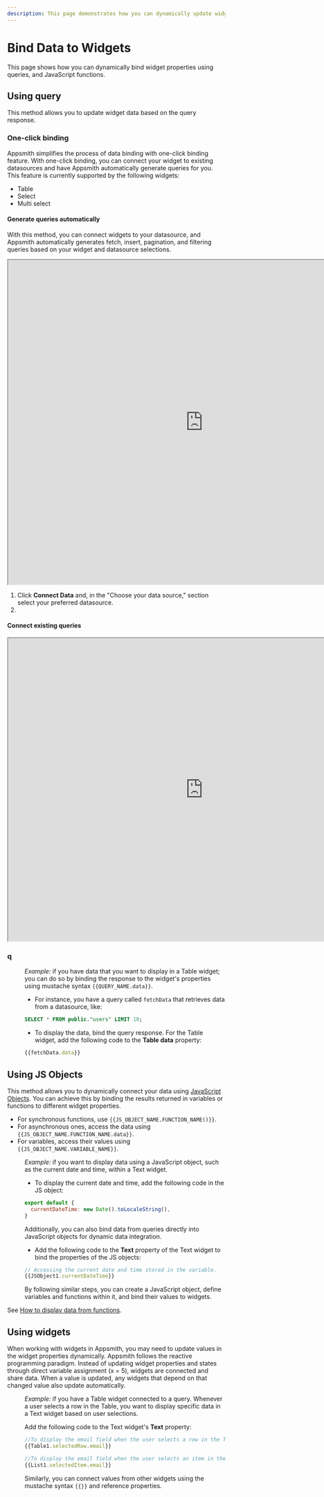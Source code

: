 ```yaml
---
description: This page demonstrates how you can dynamically update widget properties using queries, JavaScript functions, and setter methods.
---
```


# Bind Data to Widgets

This page shows how you can dynamically bind widget properties using queries, and JavaScript functions. 


## Using query

This method allows you to update widget data based on the query response.

### One-click binding

Appsmith simplifies the process of data binding with one-click binding feature. With one-click binding, you can connect your widget to existing datasources and have Appsmith automatically generate queries for you. This feature is currently supported by the following widgets: 

* Table
* Select
* Multi select

#### Generate queries automatically

With this method, you can connect widgets to your datasource, and Appsmith automatically generates fetch, insert, pagination, and filtering queries based on your widget and datasource selections.



<iframe src="https://demo.arcade.software/UoxpSP7leUynT4CaU0R6?embed" width="900" height="750"></iframe>


1. Click **Connect Data** and, in the "Choose your data source," section select your preferred datasource.
2. 

#### Connect existing queries

<iframe src="https://demo.arcade.software/JhOT0E5Jf7UaIBTshWRH?embed" width="900" height="700"></iframe>



### q

<dd>

*Example:* if you have data that you want to display in a Table widget; you can do so by binding the response to the widget's properties using mustache syntax `{{QUERY_NAME.data}}`. 
* For instance, you have a query called `fetchData` that retrieves data from a datasource, like:

```sql
SELECT * FROM public."users" LIMIT 10;
```

* To display the data, bind the query response. For the Table widget, add the following code to the **Table data** property:

```js
{{fetchData.data}}
```




</dd>

## Using JS Objects

This method allows you to dynamically connect your data using [JavaScript Objects](/core-concepts/writing-code/javascript-editor-beta). You can achieve this by binding the results returned in variables or functions to different widget properties. 

* For synchronous functions, use `{{JS_OBJECT_NAME.FUNCTION_NAME()}}`. 
* For asynchronous ones, access the data using `{{JS_OBJECT_NAME.FUNCTION_NAME.data}}`.
* For variables, access their values using `{{JS_OBJECT_NAME.VARIABLE_NAME}}`.

<dd>

*Example:* if you want to display data using a JavaScript object, such as the current date and time, within a Text widget.



* To display the current date and time, add the following code in the JS object:


```js
export default {
  currentDateTime: new Date().toLocaleString(),
}
```

Additionally, you can also bind data from queries directly into JavaScript objects for dynamic data integration.


* Add the following code to the **Text** property of the Text widget to bind the properties of the JS objects:

```js
// Accessing the current date and time stored in the variable.
{{JSObject1.currentDateTime}}
```

By following similar steps, you can create a JavaScript object, define variables and functions within it, and bind their values to widgets. 

</dd>

See [How to display data from functions](/write-code/how-to-guides/display-data-from-functions).


## Using widgets

When working with widgets in Appsmith, you may need to update values in the widget properties dynamically. Appsmith follows the reactive programming paradigm. Instead of updating widget properties and states through direct variable assignment (x = 5), widgets are connected and share data. When a value is updated, any widgets that depend on that changed value also update automatically.

<dd>


*Example:* if you have a Table widget connected to a query. Whenever a user selects a row in the Table, you want to display specific data in a Text widget based on user selections. 


Add the following code to the Text widget's **Text** property:

```js
//To display the email field when the user selects a row in the Table widget, use:
{{Table1.selectedRow.email}}

//To display the email field when the user selects an item in the List widget, use:
{{List1.selectedItem.email}}
```

Similarly, you can connect values from other widgets using the mustache syntax `{{}}` and reference properties.

</dd>



